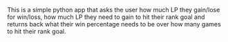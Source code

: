 This is a simple python app that asks the user how much LP they gain/lose for win/loss, how much LP they need to gain to hit their rank goal and returns back what their win percentage needs to be over how many games to hit their rank goal.